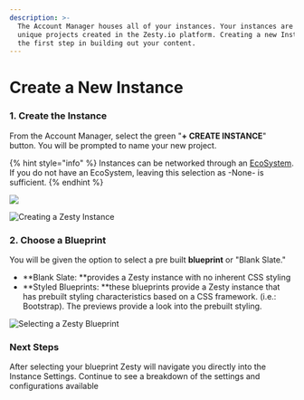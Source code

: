 ```yaml
---
description: >-
  The Account Manager houses all of your instances. Your instances are your
  unique projects created in the Zesty.io platform. Creating a new Instance is
  the first step in building out your content.
---
```


# Create a New Instance

### 1. Create the Instance

From the Account Manager, select the green  "**+ CREATE INSTANCE**" button. You will be prompted to name your new project.&#x20;

{% hint style="info" %}
Instances can be networked through an [EcoSystem](../services/ecosystems.md#zesty-io-ecosystems). If you do not have an EcoSystem, leaving this selection as -None- is sufficient.
{% endhint %}

![](../.gitbook/assets/create\_instance.png)

![Creating a Zesty Instance](../.gitbook/assets/instance\_build.gif)

### 2. Choose a Blueprint

You will be given the option to select a pre built **blueprint** or "Blank Slate."

* **Blank Slate: **provides a Zesty instance with no inherent CSS styling
* **Styled Blueprints: **these blueprints provide a Zesty instance that has prebuilt styling characteristics based on a CSS framework. (i.e.: Bootstrap). The previews provide a look into the prebuilt styling.

![Selecting a Zesty Blueprint](../.gitbook/assets/environment.gif)

### Next Steps

After selecting your blueprint Zesty will navigate you directly into the Instance Settings. Continue to see a breakdown of the settings and configurations available
